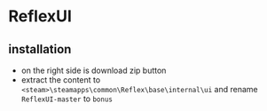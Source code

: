 # ReflexUI

## installation
- on the right side is download zip button
- extract the content to `<steam>\steamapps\common\Reflex\base\internal\ui` and rename `ReflexUI-master` to `bonus`

